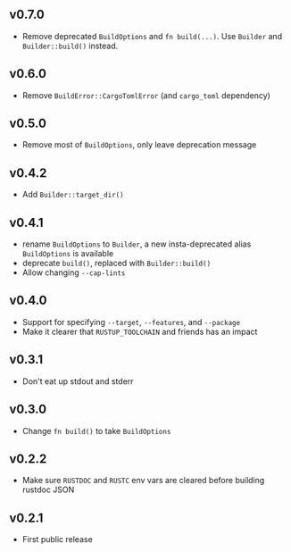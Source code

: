 ## v0.7.0
* Remove deprecated `BuildOptions` and `fn build(...)`. Use `Builder` and `Builder::build()` instead.

## v0.6.0
* Remove `BuildError::CargoTomlError` (and `cargo_toml` dependency)

## v0.5.0
* Remove most of `BuildOptions`, only leave deprecation message

## v0.4.2
* Add `Builder::target_dir()`

## v0.4.1
* rename `BuildOptions` to `Builder`, a new insta-deprecated alias `BuildOptions` is available
* deprecate `build()`, replaced with `Builder::build()`
* Allow changing `--cap-lints`

## v0.4.0
* Support for specifying `--target`, `--features`, and `--package`
* Make it clearer that `RUSTUP_TOOLCHAIN` and friends has an impact

## v0.3.1
* Don't eat up stdout and stderr

## v0.3.0
* Change `fn build()` to take `BuildOptions`

## v0.2.2
* Make sure `RUSTDOC` and `RUSTC` env vars are cleared before building rustdoc JSON

## v0.2.1
* First public release
